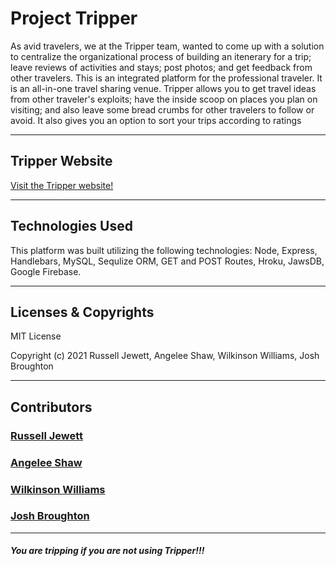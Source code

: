 # Project Tripper

As avid travelers, we at the Tripper team, wanted to come up with a solution to centralize the organizational process of building an itenerary for a trip; leave reviews of activities and stays; post photos; and get feedback from other travelers. This is an integrated platform for the professional traveler. It is an all-in-one travel sharing venue. Tripper allows you to get travel ideas from other traveler's exploits; have the inside scoop on places you plan on visiting; and also leave some bread crumbs for other travelers to follow or avoid. It also gives you an option to sort your trips according to ratings

---
## Tripper Website

<a href="https://tripper-db.herokuapp.com/" target="_blank">Visit the Tripper website!</a>

---
## Technologies Used

This platform was built utilizing the following technologies: Node, Express, Handlebars, MySQL, Sequlize ORM, GET and POST Routes, Hroku, JawsDB, Google Firebase.

---
## Licenses & Copyrights

MIT License

Copyright (c) 2021 Russell Jewett, Angelee Shaw, Wilkinson Williams, Josh Broughton

---
## Contributors

### <a href="https://github.com/treyjewett" target="_blank">Russell Jewett</a>

### <a href="https://github.com/angeleefshaw" target="_blank">Angelee Shaw</a>

### <a href="https://github.com/Kingcoopa" target="_blank">Wilkinson Williams</a>

### <a href="https://github.com/Jbrough0" target="_blank">Josh Broughton</a>
----

##### You are tripping if you are not using Tripper!!!
